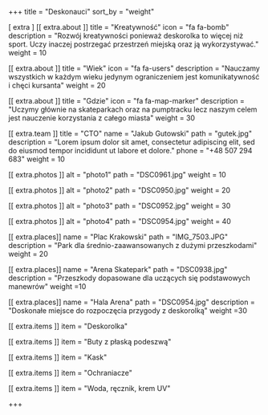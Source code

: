 +++
title = "Deskonauci"
sort_by = "weight"

[ extra ]
[[ extra.about ]]
title = "Kreatywność"
icon = "fa fa-bomb"
description = "Rozwój kreatywności ponieważ deskorolka to więcej niż sport. Uczy inaczej postrzegać przestrzeń miejską oraz ją wykorzystywać."
weight = 10

[[ extra.about ]]
title = "Wiek"
icon = "fa fa-users"
description = "Nauczamy wszystkich w każdym wieku jedynym ograniczeniem jest komunikatywność i chęci kursanta"
weight = 20

[[ extra.about ]]
title = "Gdzie"
icon = "fa fa-map-marker"
description = "Uczymy głównie na skateparkach oraz na pumptracku lecz naszym celem jest nauczenie korzystania z całego miasta"
weight = 30

[[ extra.team ]]
title = "CTO"
name = "Jakub Gutowski"
path = "gutek.jpg"
description = "Lorem ipsum dolor sit amet, consectetur adipiscing elit, sed do eiusmod tempor incididunt ut labore et dolore."
phone = "+48 507 294 683"
weight = 10

[[ extra.photos ]]
alt = "photo1"
path = "DSC0961.jpg"
weight = 10

[[ extra.photos ]]
alt = "photo2"
path = "DSC0950.jpg"
weight = 20

[[ extra.photos ]]
alt = "photo3"
path = "DSC0952.jpg"
weight = 30

[[ extra.photos ]]
alt = "photo4"
path = "DSC0954.jpg"
weight = 40

[[ extra.places]]
name = "Plac Krakowski"
path = "IMG_7503.JPG"
description = "Park dla średnio-zaawansowanych z dużymi przeszkodami"
weight = 20

[[ extra.places]]
name = "Arena Skatepark"
path = "DSC0938.jpg"
description = "Przeszkody dopasowane dla uczących się podstawowych manewrów"
weight =10

[[ extra.places]]
name = "Hala Arena"
path = "DSC0954.jpg"
description = "Doskonałe miejsce do rozpoczęcia przygody z deskorolką"
weight =30

[[ extra.items ]]
item = "Deskorolka"

[[ extra.items ]]
item = "Buty z płaską podeszwą"

[[ extra.items ]]
item = "Kask"

[[ extra.items ]]
item = "Ochraniacze"

[[ extra.items ]]
item = "Woda, ręcznik, krem UV"

+++